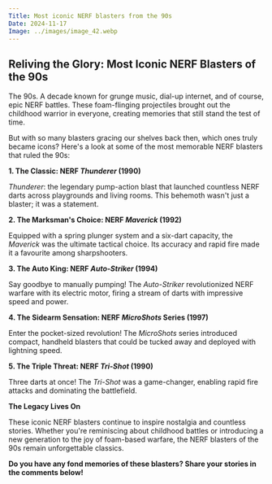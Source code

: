 ```yaml
---
Title: Most iconic NERF blasters from the 90s
Date: 2024-11-17
Image: ../images/image_42.webp
---
```


##  Reliving the Glory: Most Iconic NERF Blasters of the 90s

The 90s. A decade known for grunge music, dial-up internet, and of course, epic NERF battles. These foam-flinging projectiles brought out the childhood warrior in everyone, creating memories that still stand the test of time. 

But with so many blasters gracing our shelves back then, which ones truly became icons? Here's a look at some of the most memorable NERF blasters that ruled the 90s:

**1. The Classic: NERF  *Thunderer* (1990)**

*Thunderer*: the legendary pump-action blast that launched countless NERF darts across playgrounds and living rooms. This behemoth wasn't just a blaster; it was a statement. 

**2. The Marksman's Choice: NERF *Maverick*  (1992)**

Equipped with a spring plunger system and a six-dart capacity, the *Maverick* was the ultimate tactical choice. Its accuracy and rapid fire made it a favourite among sharpshooters.  

**3. The Auto King: NERF *Auto-Striker* (1994)**

Say goodbye to manually pumping! The *Auto-Striker* revolutionized NERF warfare with its electric motor, firing a stream of darts with impressive speed and power.

**4. The Sidearm Sensation: NERF *MicroShots* Series (1997)**

Enter the pocket-sized revolution! The *MicroShots* series introduced compact, handheld blasters that could be tucked away and deployed with lightning speed.

**5. The Triple Threat: NERF *Tri-Shot* (1990)**

Three darts at once! The *Tri-Shot* was a game-changer, enabling rapid fire attacks and dominating the battlefield.

**The Legacy Lives On**

These iconic NERF blasters continue to inspire nostalgia and countless stories. Whether you're reminiscing about childhood battles or introducing a new generation to the joy of foam-based warfare, the NERF blasters of the 90s remain unforgettable classics.

 **Do you have any fond memories of these blasters? Share your stories in the comments below!**
 

